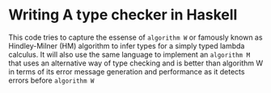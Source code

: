 Writing A type checker in Haskell
====

This code tries to capture the essense of `algorithm W` or famously known
as Hindley-Milner (HM) algorithm to infer types for a 
simply typed lambda calculus. It will also use the
same language to implement an `algorithm M` that uses an alternative
way of type checking and is better than algorithm W in terms of its
error message generation and performance as it detects errors before
`algorithm W`


